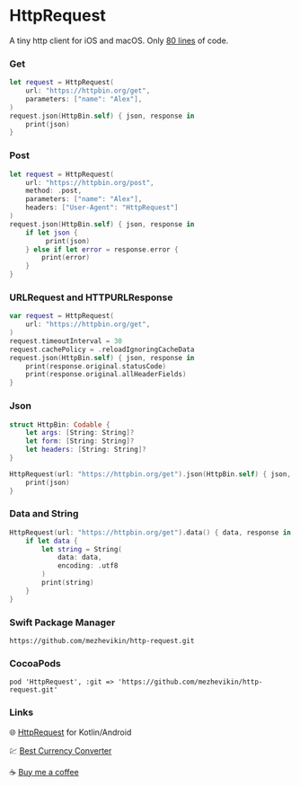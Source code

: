 # HttpRequest

A tiny http client for iOS and macOS. Only [80 lines](Sources/HttpRequest/HttpRequest.swift) of code.

### Get

```swift
let request = HttpRequest(
    url: "https://httpbin.org/get",
    parameters: ["name": "Alex"],
)
request.json(HttpBin.self) { json, response in
    print(json)
}
```

### Post

```swift
let request = HttpRequest(
    url: "https://httpbin.org/post",
    method: .post,
    parameters: ["name": "Alex"],
    headers: ["User-Agent": "HttpRequest"]
)
request.json(HttpBin.self) { json, response in
    if let json {
         print(json)
    } else if let error = response.error {
        print(error)
    }
}
```

### URLRequest and HTTPURLResponse

```swift
var request = HttpRequest(
    url: "https://httpbin.org/get",
)
request.timeoutInterval = 30
request.cachePolicy = .reloadIgnoringCacheData
request.json(HttpBin.self) { json, response in
    print(response.original.statusCode)
    print(response.original.allHeaderFields)
}
```

### Json

```swift
struct HttpBin: Codable {
    let args: [String: String]?
    let form: [String: String]?
    let headers: [String: String]?
}

HttpRequest(url: "https://httpbin.org/get").json(HttpBin.self) { json, response in
    print(json)
}
```

### Data and String

```swift
HttpRequest(url: "https://httpbin.org/get").data() { data, response in
    if let data {
        let string = String(
            data: data,
            encoding: .utf8
        )
        print(string)
    }
}

```

### Swift Package Manager

```
https://github.com/mezhevikin/http-request.git
```

### CocoaPods

```
pod 'HttpRequest', :git => 'https://github.com/mezhevikin/http-request.git'
```

### Links

🌐 [HttpRequest](https://github.com/mezhevikin/http-request-kotlin) for Kotlin/Android

💹 [Best Currency Converter](https://getconverter.org)

☕️ [Buy me a coffee](https://www.buymeacoffee.com/mezhevikin)